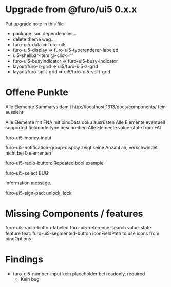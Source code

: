 # Upgrade from @furo/ui5 0.x.x

Put upgrade note in this file

- package.json dependencies...
- delete theme weg...
- furo-ui5-data => furo-ui5
- furo-ui5-display => furo-ui5-typerenderer-labeled
- ui5-shellbar-item @-click=“”
- furo-ui5-busyindicator  => furo-ui5-busy-indicator
- layout/furo-z-grid => ui5/furo-ui5-z-grid
- layout/furo-split-grid => ui5/furo-ui5-split-grid



# Offene Punkte
Alle Elemente Summarys damit http://localhost:1313/docs/components/ fein aussieht

Alle Elemente mit FNA mit bindData doku ausrüsten
Alle Elemente eventuell supported fieldnode type beschreiben
Alle Elemente value-state from FAT


furo-ui5-money-input

furo-ui5-notification-group-display zeigt keine Anzahl an, verschwindet nicht bei 0 elementen

furo-ui5-radio-button: Repeated bool example

furo-ui5-select BUG: <div slot="valueStateMessage">Information message. </div>

furo-ui5-sign-pad: unlock, lock


# Missing Components / features
furo-ui5-radio-button-labeled
furo-ui5-reference-search value-state feature
feat: furo-ui5-segmented-button iconFieldPath to use icons from bindOptions




# Findings
- furo-ui5-number-input kein placeholder bei readonly, required
  - Kein bug 
